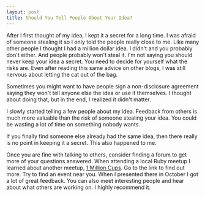 ```yaml
---
layout: post
title: Should You Tell People About Your Idea?
---
```


After I first thought of my idea, I kept it a secret for a long time. I was afraid of someone stealing it so I only told the people really close to me. Like many other people I thought I had a million dollar idea. I didn't and you probably don't either. And people probably won't steal it. I'm not saying you should never keep your idea a secret. You need to decide for yourself what the risks are. Even after reading this same advice on other blogs, I was still nervous about letting the cat out of the bag.

Sometimes you might want to have people sign a non-disclosure agreement saying they won't tell anyone else the idea or use it themselves. I thought about doing that, but in the end, I realized it didn't matter. 

I slowly started telling a few people about my idea. Feedback from others is much more valuable than the risk of someone stealing your idea. You could be wasting a lot of time on something nobody wants. 

If you finally find someone else already had the same idea, then there really is no point in keeping it a secret. This also happened to me.

Once you are fine with talking to others, consider finding a forum to get more of your questions answered. When attending a local Ruby meetup I learned about another meetup, [1 Million Cups](http://www.1millioncups.com). Go to the link to find out more. Try to find an event near you. When I presented there in October I got a lot of great feedback. You can also meet interesting people and hear about what others are working on. I highly recommend it.
